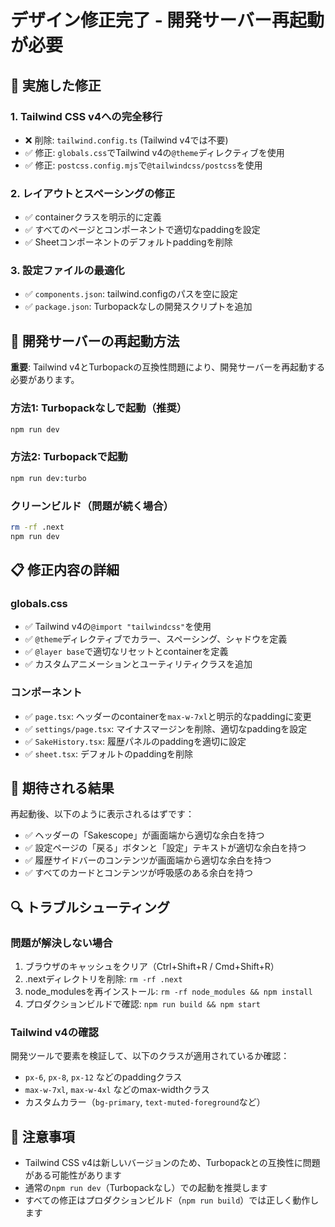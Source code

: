 # デザイン修正完了 - 開発サーバー再起動が必要

## 🔧 実施した修正

### 1. Tailwind CSS v4への完全移行
- ❌ 削除: `tailwind.config.ts` (Tailwind v4では不要)
- ✅ 修正: `globals.css`でTailwind v4の`@theme`ディレクティブを使用
- ✅ 修正: `postcss.config.mjs`で`@tailwindcss/postcss`を使用

### 2. レイアウトとスペーシングの修正
- ✅ containerクラスを明示的に定義
- ✅ すべてのページとコンポーネントで適切なpaddingを設定
- ✅ Sheetコンポーネントのデフォルトpaddingを削除

### 3. 設定ファイルの最適化
- ✅ `components.json`: tailwind.configのパスを空に設定
- ✅ `package.json`: Turbopackなしの開発スクリプトを追加

## 🚀 開発サーバーの再起動方法

**重要**: Tailwind v4とTurbopackの互換性問題により、開発サーバーを再起動する必要があります。

### 方法1: Turbopackなしで起動（推奨）
```bash
npm run dev
```

### 方法2: Turbopackで起動
```bash
npm run dev:turbo
```

### クリーンビルド（問題が続く場合）
```bash
rm -rf .next
npm run dev
```

## 📋 修正内容の詳細

### globals.css
- ✅ Tailwind v4の`@import "tailwindcss"`を使用
- ✅ `@theme`ディレクティブでカラー、スペーシング、シャドウを定義
- ✅ `@layer base`で適切なリセットとcontainerを定義
- ✅ カスタムアニメーションとユーティリティクラスを追加

### コンポーネント
- ✅ `page.tsx`: ヘッダーのcontainerを`max-w-7xl`と明示的なpaddingに変更
- ✅ `settings/page.tsx`: マイナスマージンを削除、適切なpaddingを設定
- ✅ `SakeHistory.tsx`: 履歴パネルのpaddingを適切に設定
- ✅ `sheet.tsx`: デフォルトのpaddingを削除

## 🎨 期待される結果

再起動後、以下のように表示されるはずです：
- ✅ ヘッダーの「Sakescope」が画面端から適切な余白を持つ
- ✅ 設定ページの「戻る」ボタンと「設定」テキストが適切な余白を持つ
- ✅ 履歴サイドバーのコンテンツが画面端から適切な余白を持つ
- ✅ すべてのカードとコンテンツが呼吸感のある余白を持つ

## 🔍 トラブルシューティング

### 問題が解決しない場合
1. ブラウザのキャッシュをクリア（Ctrl+Shift+R / Cmd+Shift+R）
2. .nextディレクトリを削除: `rm -rf .next`
3. node_modulesを再インストール: `rm -rf node_modules && npm install`
4. プロダクションビルドで確認: `npm run build && npm start`

### Tailwind v4の確認
開発ツールで要素を検証して、以下のクラスが適用されているか確認：
- `px-6`, `px-8`, `px-12` などのpaddingクラス
- `max-w-7xl`, `max-w-4xl` などのmax-widthクラス
- カスタムカラー（`bg-primary`, `text-muted-foreground`など）

## 📝 注意事項

- Tailwind CSS v4は新しいバージョンのため、Turbopackとの互換性に問題がある可能性があります
- 通常の`npm run dev`（Turbopackなし）での起動を推奨します
- すべての修正はプロダクションビルド（`npm run build`）では正しく動作します
